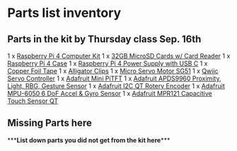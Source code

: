 # Parts list inventory

## Parts in the kit by Thursday class Sep. 16th
1 x [Raspberry Pi 4 Computer Kit](https://www.amazon.com/Raspberry-USB-C-Adapters-Vilros-Quickstart/dp/B089ZSGF8M/ref=sr_1_14?dchild=1&keywords=vilros+pi+4+heatsink&qid=1630441198&sr=8-14)
1 x [32GB MicroSD Cards w/ Card Reader](https://www.digikey.com/en/products/detail/seeed-technology-co-ltd/112990066/10290294)
1 x [Raspberry Pi 4 Case](https://www.adafruit.com/product/4301)
1 x [Raspberry Pi 4 Power Supply with USB C](https://www.adafruit.com/product/4298)
1 x [Copper Foil Tape](https://www.amazon.com/Conductive-Shielding-Repellent-Electrical-Grounding/dp/B0741ZRP4W/ref=sr_1_5?dchild=1&keywords=conductive+copper+tape&qid=1628142003&sr=8-5)
1 x [Alligator Clips](https://www.amazon.com/WGGE-WG-026-Pieces-Colors-Alligator/dp/B06ZXSCLDH/ref=sr_1_3?dchild=1&keywords=alligator%2Bclips&qid=1611164254&sr=8-3&th=1)
1 x [Micro Servo Motor SG51](https://www.amazon.com/Smraza-Helicopter-Airplane-Control-Arduino/dp/B07L2SF3R4/ref=sr_1_3?dchild=1&keywords=micro+servo+motor&qid=1628142137&sr=8-3)
1 x [Qwiic Servo Controller](https://www.sparkfun.com/products/16773)
1 x [Adafruit Mini PiTFT](https://www.adafruit.com/product/4393)
1 x [Adafruit APDS9960 Proximity, Light, RBG, Gesture Sensor](https://www.adafruit.com/product/3595)
1 x [Adafruit I2C QT Rotery Encoder](https://www.adafruit.com/product/4991)
1 x [Adafruit MPU-6050 6 DoF Accel & Gyro Sensor](https://www.adafruit.com/product/3886)
1 x [Adafruit MPR121 Capacitive Touch Sensor QT](https://www.adafruit.com/product/4830)


## Missing Parts here
\*\*\***List down parts you did not get from the kit here**\*\*\*
